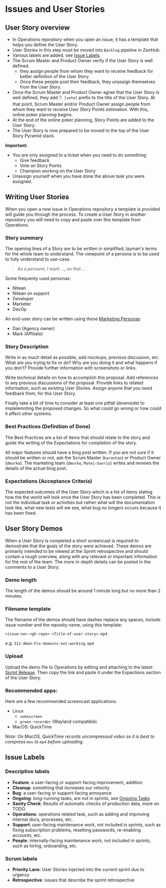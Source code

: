 # Issues and User Stories

## User Story overview

- In Operations repository when you open an issue, it has a template that helps you define the User Story.
- User Stories in this step must be moved into `Backlog` pipeline in ZenHub.
- Various labels are added, see [Issue Labels](#issue-labels).
- The Scrum Master and Product Owner verify if the User Story is well defined.
  *  they assign people from whom they want to receive feedback for better definition of the User Story.
  * Once these people post their feedback, they unassign themselves from the User Story.
- Once the Scrum Master and Product Owner agree that the User Story is well defined, they add ``✋ [vote]`` prefix to the title of the User Story. At that point, Scrum Master and/or Product Owner assign people from whom they want to receive User Story Points estimation. With this, online poker planning begins.
- At the end of the online poker planning, Story Points are added to the User Story.
- The User Story is now prepared to be moved to the top of the User Story Pyramid stack.

**Important:**

* You are only assigned to a ticket when you need to do something:
    - Give feedback
    - Vote on Story Points
    - Champion working on the User Story
* Unassign yourself when you have done the above task you were assigned.


## Writing User Stories

When you open a new issue in Operations repository a template is provided will guide you through the process. To create a User Story in another repository you will need to copy and paste over this template from Operations.

### Story summary

The opening lines of a Story are to be written in simplified, layman's terms for the whole team to understand. The viewpoint of a persona is to be used to fully understand to use-case.

 > As a *persona*, I want ..., so that ...

Some frequenty used personas:

 * Nitean
 * Nitean on support
 * Developer
 * Marketer
 * DevOp

An end-user story can be written using these [Marketing Personas]:

 * Dan (Agency owner)
 * Mark (Affiliate)

### Story Description

Write in as much detail as possible, add mockups, previous discussion, etc.
What are you trying to fix or do? Why are you doing it and what happens if you don't? Provide further information with screenshots or links.

Write technical details on how to accomplish this proposal. Add references to any previous discussions of the proposal. Provide links to related information, such as existing User Stories. Assign anyone that you need feedback from, for this User Story.

Finally take a bit of time to consider at least one pitfall (downside) to implelemnting the proposed changes. So what could go wrong or how could it affect other systems.

### Best Practices (Definition of Done)

The Best Practices are a list of items that should relate to the story and guide the writing of the Expectations for completion of the story.

All major features should have a blog post written. If you are not sure if it should be written or not, ask the Scrum Master (`karantan`) or Product Owner (`dmurko`). The marketing team (`dmurko`, `Matei-Gavris`) writes and reviews the details of the actual blog post.

### Expectations (Acceptance Criteria)

The expected outcomes of the User Story which is a list of items stating how the
 the world will look once the User Story has been completed. This is not the individual
 task or activities but rather what will the documentation look like, what new tests will we see, what bug no longers occurs because it has been fixed.

## User Story Demos

When a User Story is completed a short screencast is required to demostrate that the goals of the story were achieved. These demos are primarily intended to be viewed at the Sprint retrospective and should contain a rough overview, along with any relevant or important information for the rest of the team. The more in-depth details can be posted in the comments to a User Story.

### Demo length
The length of the demos should be around 1 minute long but no more than 2 minutes.

### Filename template

The filename of the demos should have dashes replace any spaces, include issue number and the reposity name, using this template:

`<issue-no>-<gh-repo>-<Title-of-user-story>.mp4`

e.g. `312-dmon-Fix-domains-not-working.mp4`

### Upload
Upload the demo file to Operations by editing and attaching to the latest [Sprint Release]. Then copy the link and paste it under the Expections section of the User Story.

### Recommended apps:

Here are a few recommended screencast applications.

 * Linux
    * `vokoscreen`
    * `green-recorder` (Wayland compatible)
 * MacOS: QuickTime

*Note: On MacOS, QuickTime records uncompressed video so it is best to compress `mov` to `mp4` before uploading.*


## Issue Labels

### Descriptive labels

 * <a name="label_feature"></a>**Feature**: a user-facing or support-facing improvement, addition
 * <a name="label_cleanup"></a>**Cleanup**: something that increases our velocity
 * <a name="label_bug"></a>**Bug**: a user-facing or support-facing annoyance
 * <a name="label_ongoing"></a>**Ongoing**: long-running tasks, are not in sprints, see [Ongoing Tasks](work-process#ongoing-tasks)
 * <a name="label_sanity_check"></a>**Sanity Check**: Results of automatic checks of production data, more on TODO.
 * <a name="label_operations"></a>**Operations**: operations related task, such as adding and improving internal docs, processes, etc.
 * <a name="label_support"></a>**Support**: user-facing maintenance work, not included in sprints, such as fixing subscription problems, resetting passwords, re-enabling accounts, etc.
 * <a name="label_people"></a>**People**: internally-facing maintenance work, not included in sprints, such as hiring, onboarding, etc.

### Scrum labels

* <a name="label_priority_lane"></a>**Priority Lane**: User Stories injected into the current sprint due to urgency
* <a name="label_retrospective"></a>**Retrospective**: issues that describe the sprint retrospective

[Marketing Personas]: https://intra.niteoweb.com/operations/personas
[Sprint Release]: https://github.com/niteoweb/operations/releases/tag/sprint_13
